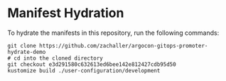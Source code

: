 # Manifest Hydration

To hydrate the manifests in this repository, run the following commands:

```shell
git clone https://github.com/zachaller/argocon-gitops-promoter-hydrate-demo
# cd into the cloned directory
git checkout e3d291580c632613ed6bee142e812427cdb95d50
kustomize build ./user-configuration/development
```
